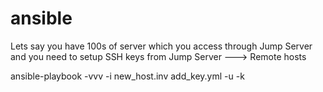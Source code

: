 # ansible
Lets say you have 100s of server which you access through Jump Server and you need to setup SSH keys from Jump Server ---> Remote hosts


ansible-playbook -vvv -i new_host.inv add_key.yml -u <username> -k
